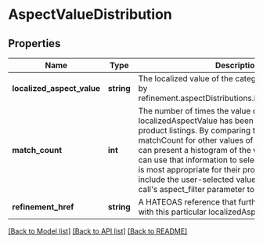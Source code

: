 # AspectValueDistribution

## Properties
Name | Type | Description | Notes
------------ | ------------- | ------------- | -------------
**localized_aspect_value** | **string** | The localized value of the category aspect identified by refinement.aspectDistributions.localizedAspectName. | [optional] 
**match_count** | **int** | The number of times the value of localizedAspectValue has been used for eBay product listings. By comparing this quantity to the matchCount for other values of the same aspect, you can present a histogram of the values to sellers, who can use that information to select which aspect value is most appropriate for their product. You can then include the user-selected value in the the search call&#39;s aspect_filter parameter to refine your search. | [optional] 
**refinement_href** | **string** | A HATEOAS reference that further refines the search with this particular localizedAspectValue. | [optional] 

[[Back to Model list]](../README.md#documentation-for-models) [[Back to API list]](../README.md#documentation-for-api-endpoints) [[Back to README]](../README.md)


